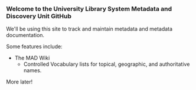 ### Welcome to the University Library System Metadata and Discovery Unit GitHub

We'll be using this site to track and maintain metadata and metadata documentation.

Some features include:
- The MAD Wiki
	- Controlled Vocabulary lists for topical, geographic, and authoritative names.

More later!